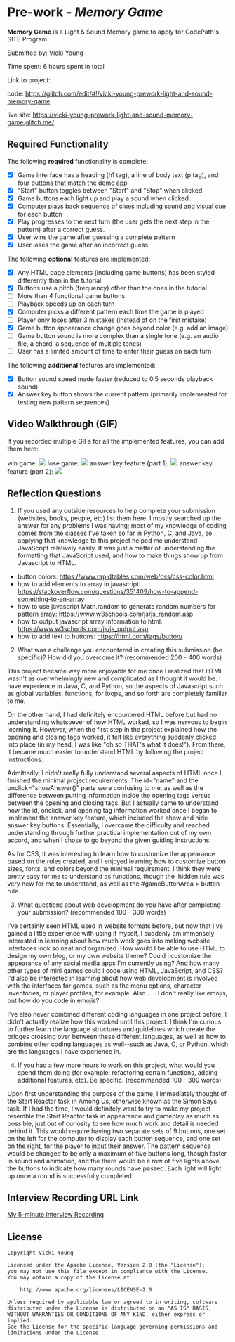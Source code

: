# Pre-work - _Memory Game_

**Memory Game** is a Light & Sound Memory game to apply for CodePath's SITE Program.

Submitted by: Vicki Young

Time spent: 6 hours spent in total

Link to project:

code: https://glitch.com/edit/#!/vicki-young-prework-light-and-sound-memory-game

live site: https://vicki-young-prework-light-and-sound-memory-game.glitch.me/

## Required Functionality

The following **required** functionality is complete:

- [x] Game interface has a heading (h1 tag), a line of body text (p tag), and four buttons that match the demo app
- [x] "Start" button toggles between "Start" and "Stop" when clicked.
- [x] Game buttons each light up and play a sound when clicked.
- [x] Computer plays back sequence of clues including sound and visual cue for each button
- [x] Play progresses to the next turn (the user gets the next step in the pattern) after a correct guess.
- [x] User wins the game after guessing a complete pattern
- [x] User loses the game after an incorrect guess

The following **optional** features are implemented:

- [x] Any HTML page elements (including game buttons) has been styled differently than in the tutorial
- [x] Buttons use a pitch (frequency) other than the ones in the tutorial
- [ ] More than 4 functional game buttons
- [ ] Playback speeds up on each turn
- [x] Computer picks a different pattern each time the game is played
- [ ] Player only loses after 3 mistakes (instead of on the first mistake)
- [x] Game button appearance change goes beyond color (e.g. add an image)
- [ ] Game button sound is more complex than a single tone (e.g. an audio file, a chord, a sequence of multiple tones)
- [ ] User has a limited amount of time to enter their guess on each turn

The following **additional** features are implemented:

- [x] Button sound speed made faster (reduced to 0.5 seconds playback sound)
- [x] Answer key button shows the current pattern (primarily implemented for testing new pattern sequences)

## Video Walkthrough (GIF)

If you recorded multiple GIFs for all the implemented features, you can add them here:

win game:
![](https://cdn.glitch.global/9d263e4d-d164-47a9-bf84-55f7d9924acf/win%20game.gif?v=1648445451899)
lose game:
![](https://cdn.glitch.global/9d263e4d-d164-47a9-bf84-55f7d9924acf/lose%20game.gif?v=1648445716380)
answer key feature (part 1):
![](https://cdn.glitch.global/9d263e4d-d164-47a9-bf84-55f7d9924acf/answer%20key%20part%201.gif?v=1648446623016)
answer key feature (part 2):
![](https://cdn.glitch.global/9d263e4d-d164-47a9-bf84-55f7d9924acf/answer%20key%20part%202.gif?v=1648446889822)

## Reflection Questions

1. If you used any outside resources to help complete your submission (websites, books, people, etc) list them here.
   I mostly searched up the answer for any problems I was having; most of my knowledge of coding comes from the classes I've taken so far in Python, C, and Java, so applying that knowledge to this project helped me understand JavaScript relatively easily. It was just a matter of understanding the formatting that JavaScript used, and how to make things show up from Javascript to HTML.

- button colors: https://www.rapidtables.com/web/css/css-color.html
- how to add elements to array in javascript: https://stackoverflow.com/questions/351409/how-to-append-something-to-an-array
- how to use javascript Math.random to generate random numbers for pattern array: https://www.w3schools.com/js/js_random.asp
- how to output javascript array information to html: https://www.w3schools.com/js/js_output.asp
- how to add text to buttons: https://html.com/tags/button/

2. What was a challenge you encountered in creating this submission (be specific)? How did you overcome it? (recommended 200 - 400 words)

This project became way more enjoyable for me once I realized that HTML wasn't as overwhelmingly new and complicated as I thought it would be. I have experience in Java, C, and Python, so the aspects of Javascript such as global variables, functions, for loops, and so forth are completely familiar to me. 

On the other hand, I had definitely encountered HTML before but had no understanding whatsoever of how HTML worked, so I was nervous to begin learning it. However, when the first step in the project explained how the opening and closing tags worked, it felt like everything suddenly clicked into place (in my head, I was like "oh so THAT's what it does!"). From there, it became much easier to understand HTML by following the project instructions.

Admittedly, I didn't really fully understand several aspects of HTML once I finished the minimal project requirements. The id="name" and the onclick="showAnswer()" parts were confusing to me, as well as the difference between putting information inside the opening tags versus between the opening and closing tags. But I actually came to understand how the id, onclick, and opening tag information worked once I began to implement the answer key feature, which included the show and hide answer key buttons. Essentially, I overcame the difficulty and reached understanding through further practical implementation out of my own accord, and when I chose to go beyond the given guiding instructions.

As for CSS, it was interesting to learn how to customize the appearance based on the rules created, and I enjoyed learning how to customize button sizes, fonts, and colors beyond the minimal requirement. I think they were pretty easy for me to understand as functions, though the .hidden rule was very new for me to understand, as well as the #gameButtonArea > button rule.

3. What questions about web development do you have after completing your submission? (recommended 100 - 300 words)

I've certainly seen HTML used in website formats before, but now that I've gained a little experience with using it myself, I suddenly am immensely interested in learning about how much work goes into making website interfaces look so neat and organized. How would I be able to use HTML to design my own blog, or my own website theme? Could I customize the appearance of any social media apps I'm currently using? And how many other types of mini games could I code using HTML, JavaScript, and CSS? I'd also be interested in learning about how web development is involved with the interfaces for games, such as the menu options, character inventories, or player profiles, for example. Also . . . I don't really like emojis, but how do you code in emojis?

I've also never combined different coding languages in one project before; I didn't actually realize how this worked until this project. I think I'm curious to further learn the language structures and guidelines which create the bridges crossing over between these different languages, as well as how to combine other coding languages as well--such as Java, C, or Python, which are the languages I have experience in.

4. If you had a few more hours to work on this project, what would you spend them doing (for example: refactoring certain functions, adding additional features, etc). Be specific. (recommended 100 - 300 words)

Upon first understanding the purpose of the game, I immediately thought of the Start Reactor task in Among Us, otherwise known as the Simon Says task. If I had the time, I would definitely want to try to make my project resemble the Start Reactor task in appearance and gameplay as much as possible, just out of curiosity to see how much work and detail is needed behind it. This would require having two separate sets of 9 buttons, one set on the left for the computer to display each button sequence, and one set on the right, for the player to input their answer. The pattern sequence would be changed to be only a maximum of five buttons long, though faster in sound and animation, and the there would be a row of five lights above the buttons to indicate how many rounds have passed. Each light will light up once a round is successfully completed. 


## Interview Recording URL Link

[My 5-minute Interview Recording](your-link-here)

## License

    Copyright Vicki Young

    Licensed under the Apache License, Version 2.0 (the "License");
    you may not use this file except in compliance with the License.
    You may obtain a copy of the License at

        http://www.apache.org/licenses/LICENSE-2.0

    Unless required by applicable law or agreed to in writing, software
    distributed under the License is distributed on an "AS IS" BASIS,
    WITHOUT WARRANTIES OR CONDITIONS OF ANY KIND, either express or implied.
    See the License for the specific language governing permissions and
    limitations under the License.
